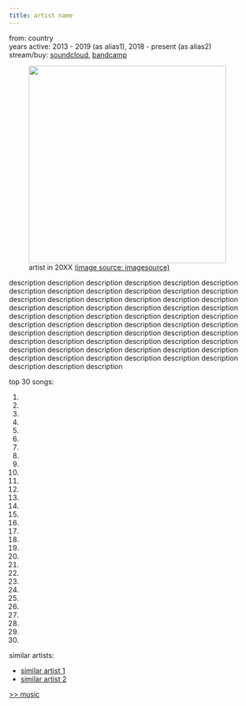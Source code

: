 ```yaml
---
title: artist name
---
```

<meta name="robots" content="noindex, nofollow, noarchive">

from: country<br>
years active: 2013 - 2019 (as alias1), 2018 - present (as alias2)<br>
stream/buy: [soundcloud](https://soundcloud.com/artist), [bandcamp](https://artist.bandcamp.com)<br>

<figure>
  <img id="artist" src="/images/music/artistimg/artist.png" width="400" height="400" margin-left="20px">
  <figcaption text-align="center">artist in 20XX <a href="https://www.image.link">(image source: imagesource)</a></figcaption>
</figure>

description description description description description description description description description description description description description description description description description description description description description description description description description description description description description description description description description description description description description description description description description description description description description description description description description description description description description description description description description description description description description description description 

top 30 songs:
<!---
examples for copy+paste:

with collab
# [vonzo](https://soundcloud.com/hukae/hukae-jool-vonzo) (2022) with [jool](https://soundcloud.com/joolnoise) - from [killjoy ep](https://soundcloud.com/hukae/sets/killjoy-ep-nsd-black-label)<br>
<audio controls src="/images/music/hukae_vonzo.mp3"></audio>

without collab
[pulsar](https://soundcloud.com/hukae/pulsar) (2021) - from [black ops: enhanced](https://soundcloud.com/neversaydie/sets/black-ops-enhanced)<br>
<audio controls src="/images/music/hukae_pulsar.mp3"></audio>

single with feature
[tempo](https://soundcloud.com/jkuch/tempo-feat-patches) (2019) feat. [patches](https://soundcloud.com/patchesraps) - single<br>
<audio controls src="/images/music/jkuch_tempo.mp3"></audio>

with alias
[straywalker](https://soundcloud.com/tastynetwork/konane-straywalker) (2016) as [konane](https://soundcloud.com/konane) - from [tasty album 003 - ambition](https://open.spotify.com/album/61qflM37zOzW3WMECYqxYt?highlight=spotify:track:7tZZpScoViSXuaCvNieKm1)<br>
<audio controls src="/images/music/candid_straywalker.mp3"></audio>

remix 
[piercing quiet (au5 remix)](https://soundcloud.com/tritonalmusic/piercing-quiet-au5-remix-feat) (2021) [original](https://soundcloud.com/tritonalmusic/tritonal-feat-soto-piercing-1) by [tritonal](https://soundcloud.com/tritonalmusic) - from [piercing the quiet - 10th anniversary remixes - part two](https://soundcloud.com/tritonalmusic/sets/piercing-the-quiet-10th-1) <br>
<audio controls src="/images/music/au5_3.mp3"></audio>
-->

1. 

2. 

3. 

4. 

5. 

6. 

7. 

8. 

9. 

10. 

11. 

12. 

13. 

14. 

15. 

16. 

17. 

18. 

19. 

20. 

21. 

22. 

23. 

24. 

25. 

26. 

27. 

28. 

29. 

30. 

similar artists:
- [similar artist 1](/music/simart1)
- [similar artist 2](/music/simart2)

<a href="/media/music">&gt;&gt; music</a>